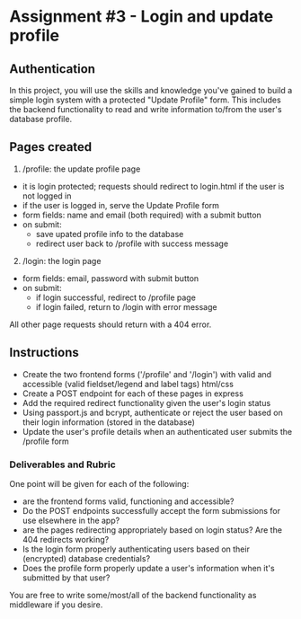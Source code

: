 # Assignment #3 - Login and update profile
## Authentication
In this project, you will use the skills and knowledge you've gained to build a simple login system with a protected "Update Profile" form. This includes the backend functionality to read and write information to/from the user's database profile.

## Pages created
1. /profile: the update profile page
  - it is login protected; requests should redirect to login.html if the user is not logged in
  - if the user is logged in, serve the Update Profile form
  - form fields: name and email (both required) with a submit button
  - on submit:
    - save upated profile info to the database
    - redirect user back to /profile with success message
2. /login: the login page
  - form fields: email, password with submit button
  - on submit:
    - if login successful, redirect to /profile page
    - if login failed, return to /login with error message

All other page requests should return with a 404 error.

## Instructions
- Create the two frontend forms ('/profile' and '/login') with valid and accessible (valid fieldset/legend and label tags) html/css
- Create a POST endpoint for each of these pages in express
- Add the required redirect functionality given the user's login status
- Using passport.js and bcrypt, authenticate or reject the user based on their login information (stored in the database)
- Update the user's profile details when an authenticated user submits the /profile form

### Deliverables and Rubric
One point will be given for each of the following:

- are the frontend forms valid, functioning and accessible?
- Do the POST endpoints successfully accept the form submissions for use elsewhere in the app?
- are the pages redirecting appropriately based on login status? Are the 404 redirects working?
- Is the login form properly authenticating users based on their (encrypted) database credentials?
- Does the profile form properly update a user's information when it's submitted by that user?

You are free to write some/most/all of the backend functionality as middleware if you desire.